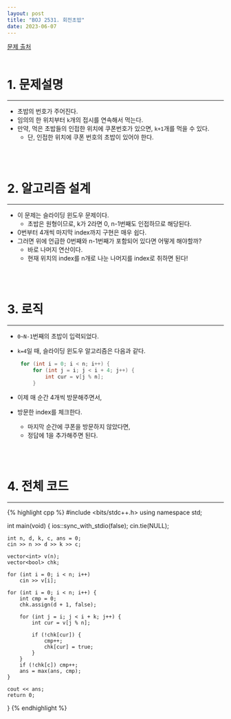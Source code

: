 ```yaml
---
layout: post
title: "BOJ 2531. 회전초밥"
date: 2023-06-07
---
```


[문제 출처](https://www.acmicpc.net/problem/2531) <br/><br/>

# 1. 문제설명
<hr>

- 초밥의 번호가 주어진다.
- 임의의 한 위치부터 `k`개의 접시를 연속해서 먹는다.
- 만약, 먹은 초밥들의 인접한 위치에 쿠폰번호가 있으면, `k+1`개를 먹을 수 있다.
  - 단, 인접한 위치에 쿠폰 번호의 초밥이 있어야 한다.


<br/><br/>

# 2. 알고리즘 설계
<hr>

- 이 문제는 슬라이딩 윈도우 문제이다.
  - 초밥은 원형이므로, k가 2라면 0, n-1번째도 인접하므로 해당된다.
- 0번부터 4개씩 마지막 index까지 구현은 매우 쉽다.
- 그러면 위에 언급한 0번째와 n-1번째가 포함되어 있다면 어떻게 해야할까?
  - 바로 나머지 연산이다.
  - 현재 위치의 index를 n개로 나눈 나머지를 index로 취하면 된다!


<br/><br/>

# 3. 로직
<hr>

- `0~N-1`번째의 초밥이 입력되었다.
- `k=4`일 때, 슬라이딩 윈도우 알고리즘은 다음과 같다.

   ```cpp
   	for (int i = 0; i < n; i++) {
		for (int j = i; j < i + 4; j++) {
			int cur = v[j % n];
		}
   ```

- 이제 매 순간 4개씩 방문해주면서,
- 방문한 index를 체크한다.
  - 마지막 순간에 쿠폰을 방문하지 않았다면, 
  - 정답에 1을 추가해주면 된다. 


<br/><br/>

# 4. 전체 코드
<hr>

{% highlight cpp %}
#include <bits/stdc++.h>
using namespace std;

int main(void)
{
	ios::sync_with_stdio(false);
	cin.tie(NULL);

	int n, d, k, c, ans = 0;
	cin >> n >> d >> k >> c;

	vector<int> v(n);
	vector<bool> chk;

	for (int i = 0; i < n; i++)
		cin >> v[i];

	for (int i = 0; i < n; i++) {
		int cmp = 0;
		chk.assign(d + 1, false);

		for (int j = i; j < i + k; j++) {
			int cur = v[j % n];

			if (!chk[cur]) {
				cmp++;
				chk[cur] = true;
			}
		}
		if (!chk[c]) cmp++;
		ans = max(ans, cmp);
	}

	cout << ans;
	return 0;
}
{% endhighlight %}